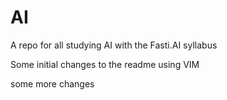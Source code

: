 # AI

A repo for all studying AI with the Fasti.AI syllabus

Some initial changes to the readme using VIM

some more changes
